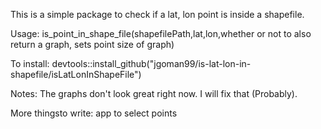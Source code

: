 This is a simple package to check if a lat, lon point is inside a shapefile.

Usage:
is_point_in_shape_file(shapefilePath,lat,lon,whether or not to also return a graph, sets point size of graph)

To install:
devtools::install_github("jgoman99/is-lat-lon-in-shapefile/isLatLonInShapeFile")

Notes:
The graphs don't look great right now. I will fix that (Probably).


More thingsto write:
app to select points